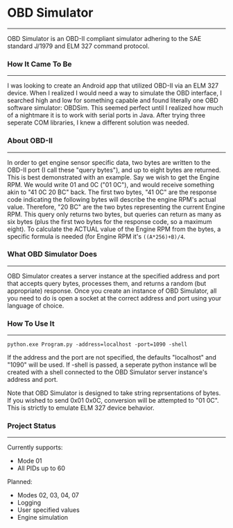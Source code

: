 # OBD Simulator
--------------

OBD Simulator is an OBD-II compliant simulator adhering to the SAE standard J/1979 and ELM 327 command protocol.

### How It Came To Be
---------------------
I was looking to create an Android app that utilized OBD-II via an ELM 327 device. When I realized I would need a way to simulate the OBD interface, I searched high and low for something capable and found literally one OBD software simulator: OBDSim. This seemed perfect until I realized how much of a nightmare it is to work with serial ports in Java. After trying three seperate COM libraries, I knew a different solution was needed.

### About OBD-II
----------------
In order to get engine sensor specific data, two bytes are written to the OBD-II port (I call these "query bytes"), and up to eight bytes are returned. This is best demonstrated with an example. Say we
wish
 to get the Engine RPM. We would write 01 and 0C ("01 0C"), and would receive something akin to "41 0C 20 BC" back. The first two bytes, "41 0C" are the response code indicating the following bytes will describe the engine RPM's actual value. Therefore, "20 BC" are the two bytes representing the current Engine RPM. This query only returns two bytes, but queries can return as many as six bytes (plus the first two bytes for the response code, so a maximum eight). To calculate the ACTUAL value of the Engine RPM  from the bytes, a specific formula is needed (for Engine RPM it's ``((A*256)+B)/4``.

### What OBD Simulator Does
---------------------------
OBD Simulator creates a server instance at the specified address and port that accepts query bytes, processes them, and returns a random (but appropriate) response. Once you create an instance of OBD Simulator, all you need to do is open a socket at the correct address and port using your language of choice.

### How To Use It
-----------------
```
python.exe Program.py -address=localhost -port=1090 -shell
```
If the address and the port are not specified, the defaults "localhost" and "1090" will be used.
If -shell is passed, a seperate python instance wll be created with a shell connected to the OBD Simulator server instance's address and port.

Note that OBD Simulator is designed to take string reprsentations of bytes. If you wished to send 0x01 0x0C, conversion will be attempted to "01 0C". This is strictly to emulate ELM 327 device behavior.

### Project Status
------------------
Currently supports:
* Mode 01
* All PIDs up to 60

Planned:
* Modes 02, 03, 04, 07
* Logging
* User specified values
* Engine simulation